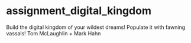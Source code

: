 # assignment_digital_kingdom
Build the digital kingdom of your wildest dreams! Populate it with fawning vassals!
Tom McLaughlin + Mark Hahn